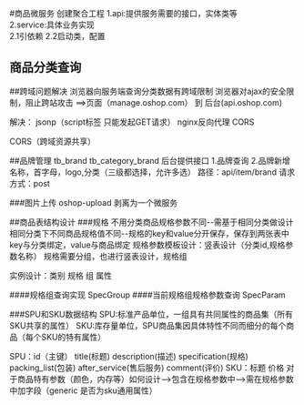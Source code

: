 #商品微服务
创建聚合工程
1.api:提供服务需要的接口，实体类等  
2.service:具体业务实现  
2.1引依赖 
2.2启动类，配置

## 商品分类查询

##跨域问题解决
浏览器向服务端查询分类数据有跨域限制
浏览器对ajax的安全限制，阻止跨站攻击
==>页面（manage.oshop.com）  到  后台(api.oshop.com)

解决：
jsonp（script标签 只能发起GET请求）   nginx反向代理   CORS

CORS（跨域资源共享）

##品牌管理
tb_brand  tb_category_brand
后台提供接口
1.品牌查询
2.品牌新增  
名称，首字母，logo,分类（三级都选择，允许多选）
路径：api/item/brand    请求方式：post

###图片上传  oshop-upload
剥离为一个微服务

##商品表结构设计
###规格
不用分类商品规格参数不同--需基于相同分类做设计
相同分类下不同商品规格值不同--规格的key和value分开保存，保存到两张表中
key与分类绑定，value与商品绑定
规格参数模板设计：竖表设计（分类id,规格参数名称）
规格需要分组，也进行竖表设计，规格组

实例设计：类别  规格  组   属性

####规格组查询实现
SpecGroup
####当前规格组规格参数查询
SpecParam

###SPU和SKU数据结构
SPU:标准产品单位，一组具有共同属性的商品集（所有SKU共享的属性）
SKU:库存量单位，SPU商品集因具体特性不同而细分的每个商品（每个SKU的特有属性）

SPU：id（主键）  title(标题)  description(描述)  specification(规格)  packing_list(包装)  after_service(售后服务)  comment(评价)
SKU：标题  价格  对于商品特有参数（颜色，内存等）如何设计-->包含在规格参数中-->需在规格参数中加字段（generic  是否为sku通用属性）